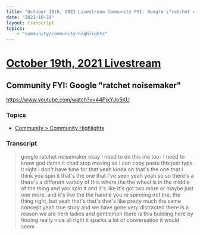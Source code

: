 ```yaml
---
title: "October 19th, 2021 Livestream Community FYI: Google \"ratchet noisemaker\""
date: "2021-10-19"
layout: transcript
topics:
    - "community/community-highlights"
---
```

# [October 19th, 2021 Livestream](../2021-10-19.md)
## Community FYI: Google "ratchet noisemaker"
https://www.youtube.com/watch?v=44PjxYJo5KU

### Topics
* [Community > Community Highlights](../topics/community/community-highlights.md)

### Transcript

> google ratchet noisemaker okay I need to do this me too- I need to know god damn it chad stop moving so I can copy paste this just type it right I don't have time for that yeah kinda oh that's the one that I think you spin it that's the one that I've seen yeah yeah so so there's a there's a different variety of this where the the wheel is in the middle of the thing and you spin it and it's like it's got two more or maybe just one more, and it's like the the handle you're spinning not the, the thing right, but yeah that's that's that's like pretty much the same concept yeah true story and we have gone very distracted there is a reason we are here ladies and gentlemen there is this building here by finding really nice all right it sparks a lot of conversation it would seem
